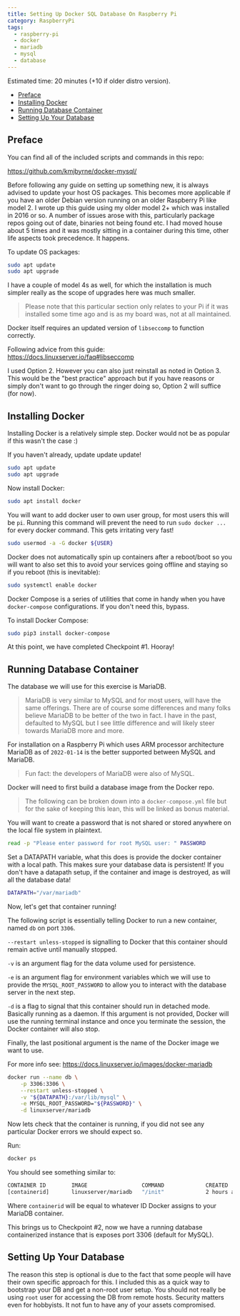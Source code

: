 ```yaml
---
title: Setting Up Docker SQL Database On Raspberry Pi
category: RaspberryPi
tags:
  - raspberry-pi
  - docker
  - mariadb
  - mysql
  - database
---
```


Estimated time: 20 minutes (+10 if older distro version).

- [Preface](#preface)
- [Installing Docker](#installing-docker)
- [Running Database Container](#running-database-container)
- [Setting Up Your Database](#setting-up-your-database)

## Preface

You can find all of the included scripts and commands in this repo:

https://github.com/kmjbyrne/docker-mysql/

Before following any guide on setting up something new, it is always advised to update your host OS packages. This
becomes more applicable if you have an older Debian version running on an older Raspberry Pi like model 2. I wrote up
this guide using my older model 2+ which was installed in 2016 or so. A number of issues arose with this, particularly
package repos going out of date, binaries not being found etc. I had moved house about 5 times and it was mostly sitting
in a container during this time, other life aspects took precedence. It happens.

To update OS packages:

```bash
sudo apt update
sudo apt upgrade
```

I have a couple of model 4s as well, for which the installation is much simpler really as the scope of upgrades here was
much smaller.

> Please note that this particular section only relates to your Pi if it was installed some time ago and is as my board
> was, not at all maintained.

Docker itself requires an updated version of `libseccomp` to function correctly.

Following advice from this guide: <https://docs.linuxserver.io/faq#libseccomp>

I used Option 2. However you can also just reinstall as noted in Option 3. This would be the "best practice" approach
but if you have reasons or simply don't want to go through the ringer doing so, Option 2 will suffice (for now).

## Installing Docker

Installing Docker is a relatively simple step. Docker would not be as popular if this wasn't the case :)

If you haven't already, update update update!

```bash
sudo apt update
sudo apt upgrade
```

Now install Docker:

```bash
sudo apt install docker
```

You will want to add docker user to own user group, for most users this will be `pi`. Running this command will prevent
the need to run `sudo docker ...` for every docker command. This gets irritating very fast!

```bash
sudo usermod -a -G docker ${USER}
```

Docker does not automatically spin up containers after a reboot/boot so you will want to also set this to avoid your
services going offline and staying so if you reboot (this is inevitable):

```bash
sudo systemctl enable docker
```

Docker Compose is a series of utilities that come in handy when you have `docker-compose` configurations. If you don't
need this, bypass.

To install Docker Compose:

```bash
sudo pip3 install docker-compose
```

At this point, we have completed Checkpoint #1. Hooray!

## Running Database Container

The database we will use for this exercise is MariaDB.

> MariaDB is very similar to MySQL and for most users, will have the same offerings. There are of course some
> differences and many folks believe MariaDB to be better of the two in fact. I have in the past, defaulted to MySQL but
> I see little difference and will likely steer towards MariaDB more and more.

For installation on a Raspberry Pi which uses ARM processor architecture MariaDB as of `2022-01-14` is the better
supported between MySQL and MariaDB.

> Fun fact: the developers of MariaDB were also of MySQL.

Docker will need to first build a database image from the Docker repo.

> The following can be broken down into a `docker-compose.yml` file but for the sake of keeping this lean, this will be
> linked as bonus material.

You will want to create a password that is not shared or stored anywhere on the local file system in plaintext.

```bash
read -p "Please enter password for root MySQL user: " PASSWORD
```

Set a DATAPATH variable, what this does is provide the docker container with a local path. This makes sure your database
data is persistent! If you don't have a datapath setup, if the container and image is destroyed, as will all the
database data!

```bash
DATAPATH="/var/mariadb"
```

Now, let's get that container running!

The following script is essentially telling Docker to run a new container, named `db` on port `3306`.

`--restart unless-stopped` is signalling to Docker that this container should remain active until manually stopped.

`-v` is an argument flag for the data volume used for persistence.

`-e` is an argument flag for environment variables which we will use to provide the `MYSQL_ROOT_PASSWORD` to allow you
to interact with the database server in the next step.

`-d` is a flag to signal that this container should run in detached mode. Basically running as a daemon. If this
argument is not provided, Docker will use the running terminal instance and once you terminate the session, the Docker
container will also stop.

Finally, the last positional argument is the name of the Docker image we want to use.

For more info see: https://docs.linuxserver.io/images/docker-mariadb

```bash
docker run --name db \
    -p 3306:3306 \
    --restart unless-stopped \
    -v "${DATAPATH}:/var/lib/mysql" \
    -e MYSQL_ROOT_PASSWORD="${PASSWORD}" \
    -d linuxserver/mariadb
```

Now lets check that the container is running, if you did not see any particular Docker errors we should expect so.

Run:

```bash
docker ps
```

You should see something similar to:

```bash
CONTAINER ID        IMAGE                 COMMAND             CREATED             STATUS              PORTS                    NAMES
[containerid]       linuxserver/mariadb   "/init"             2 hours ago         Up 2 hours          0.0.0.0:3306->3306/tcp   db
```

Where `containerid` will be equal to whatever ID Docker assigns to your MariaDB container.

This brings us to Checkpoint #2, now we have a running database containerized instance that is exposes port 3306
(default for MySQL).

## Setting Up Your Database

The reason this step is optional is due to the fact that some people will have their own specific approach for this. I
included this as a quick way to bootstrap your DB and get a non-root user setup. You should not really be using `root`
user for accessing the DB from remote hosts. Security matters even for hobbyists. It not fun to have any of your assets
compromised.

<!-- ## Questions

If you have any issues with this guide, happy to answer any questions!

<contact-me /> -->
